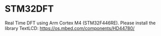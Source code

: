 # STM32DFT
Real Time DFT using  Arm Cortex M4 (STM32F446RE). 
Please install the library TextLCD:
https://os.mbed.com/components/HD44780/

